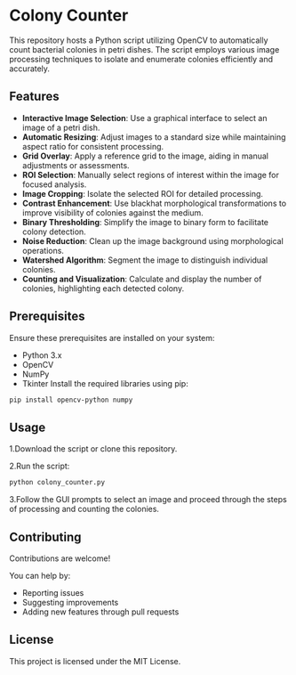 # Colony Counter
This repository hosts a Python script utilizing OpenCV to automatically count bacterial colonies in petri dishes. The script employs various image processing techniques to isolate and enumerate colonies efficiently and accurately.

## Features
- **Interactive Image Selection**: Use a graphical interface to select an image of a petri dish.
- **Automatic Resizing**: Adjust images to a standard size while maintaining aspect ratio for consistent processing.
- **Grid Overlay**: Apply a reference grid to the image, aiding in manual adjustments or assessments.
- **ROI Selection**: Manually select regions of interest within the image for focused analysis.
- **Image Cropping**: Isolate the selected ROI for detailed processing.
- **Contrast Enhancement**: Use blackhat morphological transformations to improve visibility of colonies against the medium.
- **Binary Thresholding**: Simplify the image to binary form to facilitate colony detection.
- **Noise Reduction**: Clean up the image background using morphological operations.
- **Watershed Algorithm**: Segment the image to distinguish individual colonies.
- **Counting and Visualization**: Calculate and display the number of colonies, highlighting each detected colony.

## Prerequisites
Ensure these prerequisites are installed on your system:

- Python 3.x
- OpenCV
- NumPy
- Tkinter
Install the required libraries using pip:

```bash
pip install opencv-python numpy
```

## Usage
1.Download the script or clone this repository.

2.Run the script:

```bash
python colony_counter.py
```
3.Follow the GUI prompts to select an image and proceed through the steps of processing and counting the colonies.

## Contributing
Contributions are welcome!

You can help by:

- Reporting issues
- Suggesting improvements
- Adding new features through pull requests

## License
This project is licensed under the MIT License.
